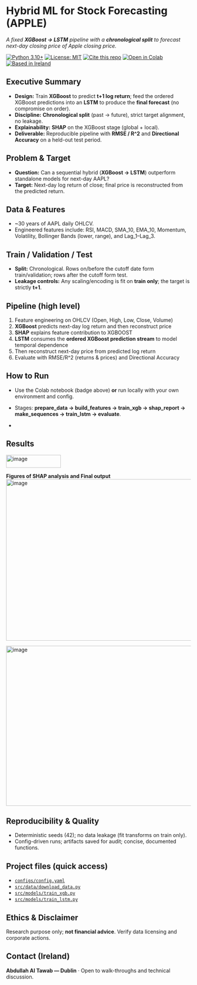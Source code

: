 # Hybrid ML for Stock Forecasting (APPLE)
*A fixed **XGBoost → LSTM** pipeline with a **chronological split** to forecast next-day closing price of Apple closing price.*

[![Python 3.10+](https://img.shields.io/badge/python-3.10%2B-blue)](#)
[![License: MIT](https://img.shields.io/badge/License-MIT-green.svg)](LICENSE)
[![Cite this repo](https://img.shields.io/badge/Cite-CITATION.cff-blue)](CITATION.cff)
[![Open in Colab](https://colab.research.google.com/assets/colab-badge.svg)](https://colab.research.google.com/drive/1XT7KS9PuJnqa8g7dV8AorjTCziD_3icp?usp=sharing)
[![Based in Ireland](https://img.shields.io/badge/Based%20in-Ireland-169B62)](#)

## Executive Summary
- **Design:** Train **XGBoost** to predict **t+1 log return**; feed the ordered XGBoost predictions into an **LSTM** to produce the **final forecast** (no compromise on order).
- **Discipline:** **Chronological split** (past → future), strict target alignment, no leakage.
- **Explainability:** **SHAP** on the XGBoost stage (global + local).
- **Deliverable:** Reproducible pipeline with **RMSE / R^2** and **Directional Accuracy** on a held-out test period.

## Problem & Target
- **Question:** Can a sequential hybrid (**XGBoost → LSTM**) outperform standalone models for next-day AAPL?
- **Target:** Next-day log return of close; final price is reconstructed from the predicted return.

## Data & Features
- ~30 years of AAPL daily OHLCV.
- Engineered features include: RSI, MACD, SMA_10, EMA_10, Momentum, Volatility, Bollinger Bands (lower, range), and Lag_1–Lag_3.

## Train / Validation / Test
- **Split:** Chronological. Rows on/before the cutoff date form train/validation; rows after the cutoff form test.
- **Leakage controls:** Any scaling/encoding is fit on **train only**; the target is strictly **t+1**.

## Pipeline (high level)

1) Feature engineering on OHLCV (Open, High, Low, Close, Volume) 
2) **XGBoost** predicts next-day log return and then reconstruct price
3) **SHAP** explains feature contribution to XGBOOST  
4) **LSTM** consumes the **ordered XGBoost prediction stream** to model temporal dependence  
5) Then reconstruct next-day price from predicted log return  
6) Evaluate with RMSE/R^2 (returns & prices) and Directional Accuracy

## How to Run
- Use the Colab notebook (badge above) **or** run locally with your own environment and config.  
- Stages: **prepare_data → build_features → train_xgb → shap_report → make_sequences → train_lstm → evaluate**.

- 
## Results  

<img width="149" height="35" alt="image" src="https://github.com/user-attachments/assets/d70343b2-9bae-4e7c-aa79-1b5ef03ef3e9" />
      

**Figures of SHAP analysis and Final output**  
<img width="610" height="440" alt="image" src="https://github.com/user-attachments/assets/ef718a34-acd3-4d78-8f34-1475bb847e75" />

<img width="1079" height="436" alt="image" src="https://github.com/user-attachments/assets/d1595006-a134-4ce1-9ed5-4c3c73919094" />


## Reproducibility & Quality
- Deterministic seeds (42); no data leakage (fit transforms on train only).
- Config-driven runs; artifacts saved for audit; concise, documented functions.

## Project files (quick access)

- [`configs/config.yaml`](configs/config.yaml)
- [`src/data/download_data.py`](src/data/download_data.py)
- [`src/models/train_xgb.py`](src/models/train_xgb.py)
- [`src/models/train_lstm.py`](src/models/train_lstm.py)

  
## Ethics & Disclaimer
Research purpose only; **not financial advice**. Verify data licensing and corporate actions.

## Contact (Ireland)
**Abdullah Al Tawab — Dublin** · Open to walk-throughs and technical discussion.







 
